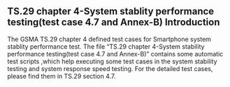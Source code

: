 TS.29 chapter 4-System stablity performance testing(test case 4.7 and Annex-B) Introduction
---

The GSMA TS.29 chapter 4 defined test cases for Smartphone system stablity performance test. The file “TS.29 chapter 4-System stability performance testing(test case 4.7 and Annex-B)” contains some automatic test scripts ,which help executing some test cases in the system stability testing and system response speed testing. For the detailed test cases, please find them in TS.29 section 4.7.

